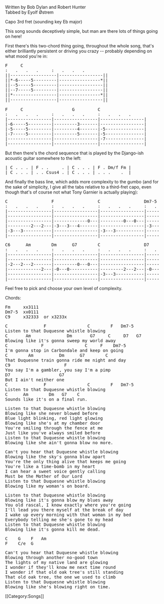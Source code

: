 <span class="writtenby">Written by <span class="writer">Bob Dylan and Robert Hunter</span></span><br><!--<span class="versioninfo">Recorded <++> </span><br />--><span class="tabbedby">Tabbed by <span class="tabber"> Eyolf Østrem </span></span>

<div class="preamble">
<!-- discussion of each separate version -->
<div class="capo">Capo <span class="capopos">3rd</span> fret
<span class="key">(sounding key</span> <span class="sounding">Eb major</span>)
</div>

This song sounds deceptively simple, but man are there lots of things going on
here!

First there's this two-chord thing going, throughout the whole song, that's either brilliantly persistent or driving you crazy -- probably depending on what mood you're in:

<pre class="tab">
F     C                             
:   .   .   .     :   .   .   .     
||------------------|-----------------||
||<nowiki>*</nowiki>-6-----5---------|----------------<nowiki>*</nowiki>||
||--5-----5---------|-----------------||
||--7-----5---------|-----------------||
||<nowiki>*</nowiki>-----------------|----------------<nowiki>*</nowiki>||
||------------------|-----------------||

F     C                   G         C                
:   .   .   .     :   .   .   .     :   .   .   .    
|-----------------|-----------------|-----------------|
|-6-----5---------|---------3-------|-----------------|
|-5-----5---------|---------4-------|-5---------------|
|-7-----5---------|---------5-------|-5---------------|
|-----------------|-----------------|-7---------------|
|-----------------|-----------------|-----------------|
</pre>

But then there's the chord sequence that is played by the Django-ish acoustic guitar somewhere to the left:

<pre class="tab">
| C . . . | F . .     . | C . . . | F . Dm/f Fm |
| C . . . | . . Csus4 . | C . . . | . . .    .  |
</pre>

And finally the bass line, which adds more complexity to the gumbo (and for the sake of
simplicity, I give all the tabs relative to a third-fret capo,
even though that's of course not what Tony Garnier is
actually playing):

<pre>
C                 F                 C                 Dm7-5
:   .   .   .     :   .   .   .     :   .   .   .     :   .   .   .
|-----------------|-----------------|-----------------|-----------------|
|-----------------|-----------------|-----------------|-----------------|
|-----------------|-------------0---|---------0---0---|---------1---1---|
|---------2---2---|-3---3---4-------|-----------------|-3---3-----------|
|-3---3-----------|-----------------|-3---3-----------|-----------------|
|-----------------|-----------------|-----------------|-----------------|
</pre>

<pre>
C6      Am        Dm      G7        C                 D7      G7
:   .   .   .     :   .   .   .     :   .   .   .     :   .   .   .
|-----------------|-----------------|-----------------|-----------------|
|-----------------|-----------------|-----------------|-----------------|
|-2---2---2-------|---------0---0---|-----------------|-----------------|
|-------------2---|-0---0-----------|---------2---2---|-0---0-----------|
|-----------------|-----------------|-3---3-----------|-----------------|
|-----------------|-----------------|-----------------|---------3---3---|
</pre>
Feel free to pick and choose your own level of complexity.

</div>

<div class="chordcharts">
Chords:
<div class="chords">
<pre>
Fm     xx3111
Dm7-5  xx0111
C9     x32333  or x3233x
</pre>
</div>
</div>

<div class="song">

<pre class="verse">
C              F                C        F   Dm7-5
Listen to that Duquesne whistle blowing
C       Am              Dm       G7     C     D7   G7
Blowing like it's gonna sweep my world away
C             F                C     F    Dm7-5
I'm gonna stop in Carbondale and keep on going
C        Am          Dm      G7        C
That Duquesne train gonna ride me night and day
C9                     F
You say I'm a gambler, you say I'm a pimp
D7                   G7 
But I ain't neither one
C              F                C        F   Dm7-5
Listen to that Duquesne whistle blowing
C      Am        Dm   G7    C
Sounds like it's on a final run.
</pre>

<pre class="verse">
Listen to that Duquesne whistle blowing
Blowing like she never blowed before
Blue light blinking, red light glowing
Blowing like she's at my chamber door
You're smiling through the fence at me
Just like you've always smiled before
Listen to that Duquesne whistle blowing
Blowing like she ain't gonna blow no more.
</pre>

<pre class="verse">
Can't you hear that Duquesne whistle blowing
Blowing like the sky's gonna blow apart
You're the only thing alive that keeps me going
You're like a time-bomb in my heart
I can hear a sweet voice gently calling
Must be the Mother of Our Lord
Listen to that Duquesne whistle blowing
Blowing like my woman's on board.
</pre>

<pre class="verse">
Listen to that Duquesne whistle blowing
Blowing like it's gonna blow my blues away
You old rascal, I know exactly where you're going
I'll lead you there myself at the break of day
I wake up every morning with that woman in my bed
Everybody telling me she's gone to my head
Listen to that Duquesne whistle blowing
Blowing like it's gonna kill me dead.
</pre>

<pre class="tab">
C    G    F   Am   
F    C/e  G
</pre>

<pre class="verse">
Can't you hear that Duquesne whistle blowing
Blowing through another no-good town
The lights of my native land are glowing
I wonder if they'll know me next time round
I wonder if that old oak tree's still standing
That old oak tree, the one we used to climb
Listen to that Duquesne whistle blowing
Blowing like she's blowing right on time.
</pre>

</div> <!-- end .song --> <!-- end .songversion -->
     <!-- end #content -->

[[Category:Songs]]